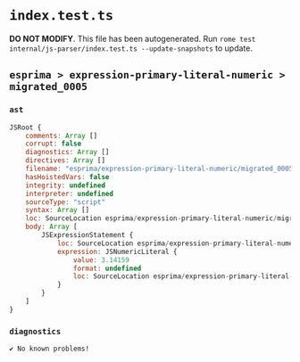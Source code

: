 # `index.test.ts`

**DO NOT MODIFY**. This file has been autogenerated. Run `rome test internal/js-parser/index.test.ts --update-snapshots` to update.

## `esprima > expression-primary-literal-numeric > migrated_0005`

### `ast`

```javascript
JSRoot {
	comments: Array []
	corrupt: false
	diagnostics: Array []
	directives: Array []
	filename: "esprima/expression-primary-literal-numeric/migrated_0005/input.js"
	hasHoistedVars: false
	integrity: undefined
	interpreter: undefined
	sourceType: "script"
	syntax: Array []
	loc: SourceLocation esprima/expression-primary-literal-numeric/migrated_0005/input.js 1:0-1:7
	body: Array [
		JSExpressionStatement {
			loc: SourceLocation esprima/expression-primary-literal-numeric/migrated_0005/input.js 1:0-1:7
			expression: JSNumericLiteral {
				value: 3.14159
				format: undefined
				loc: SourceLocation esprima/expression-primary-literal-numeric/migrated_0005/input.js 1:0-1:7
			}
		}
	]
}
```

### `diagnostics`

```
✔ No known problems!

```
